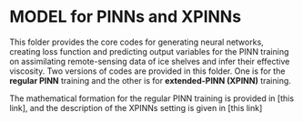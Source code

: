 # MODEL for PINNs and XPINNs

This folder provides the core codes for generating neural networks, creating
loss function and predicting output variables for the PINN training on assimilating 
remote-sensing data of ice shelves and infer their effective viscosity. Two versions
of codes are provided in this folder. One is for the **regular PINN** training and the 
other is for **extended-PINN (XPINN)** training. 

The mathematical formation for the regular PINN training is provided in [this link], 
and the description of the XPINNs setting is given in [this link]
